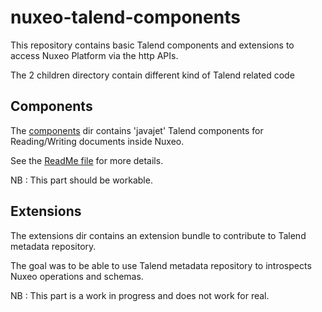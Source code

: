nuxeo-talend-components
=======================

This repository contains basic Talend components and extensions to access Nuxeo Platform via the http APIs.

The 2 children directory contain different kind of Talend related code

## Components 

The [components](components) dir contains 'javajet' Talend components for Reading/Writing documents inside Nuxeo.

See the [ReadMe file](components/README.md) for more details.

NB : This part should be workable.

## Extensions

The extensions dir contains an extension bundle to contribute to Talend metadata repository.

The goal was to be able to use Talend metadata repository to introspects Nuxeo operations and schemas.

NB : This part is a work in progress and does not work for real.


